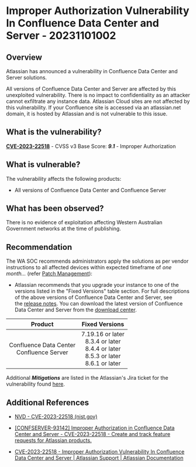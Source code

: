 # Improper Authorization Vulnerability In Confluence Data Center and Server - 20231101002

## Overview

Atlassian has announced a vulnerability in Confluence Data Center and Server solutions.

All versions of Confluence Data Center and Server are affected by this unexploited vulnerability. There is no impact to confidentiality as an attacker cannot exfiltrate any instance data. Atlassian Cloud sites are not affected by this vulnerability. If your Confluence site is accessed via an atlassian.net domain, it is hosted by Atlassian and is not vulnerable to this issue.

## What is the vulnerability?

[**CVE-2023-22518**](https://nvd.nist.gov/vuln/detail/CVE-2023-22518) - CVSS v3 Base Score: ***9.1*** - Improper Authorization

## What is vulnerable?

The vulnerability affects the following products:

- All versions of Confluence Data Center and Confluence Server

## What has been observed?

There is no evidence of exploitation affecting Western Australian Government networks at the time of publishing.

## Recommendation

The WA SOC recommends administrators apply the solutions as per vendor instructions to all affected devices within expected timeframe of *one month...* (refer [Patch Management](../guidelines/patch-management.md)):

- Atlassian recommends that you upgrade your instance to one of the versions listed in the "Fixed Versions" table section. For full descriptions of the above versions of Confluence Data Center and Server, see the [release notes](https://confluence.atlassian.com/doc/confluence-release-notes-327.html). You can download the latest version of Confluence Data Center and Server from the [download center](https://www.atlassian.com/software/confluence/download-archives).

|                  **Product**                  |                                        **Fixed Versions**                                        |
| :-------------------------------------------: | :----------------------------------------------------------------------------------------------: |
| Confluence Data Center <br> Confluence Server | 7.19.16 or later <br> 8.3.4 or later <br> 8.4.4 or later <br> 8.5.3 or later <br> 8.6.1 or later |

Additional ***Mitigations*** are listed in the Atlassian's Jira ticket for the vulnerability found [here](https://jira.atlassian.com/browse/CONFSERVER-93142).

## Additional References

- [NVD - CVE-2023-22518 (nist.gov)](https://nvd.nist.gov/vuln/detail/CVE-2023-22518)

- [\[CONFSERVER-93142\] Improper Authorization in Confluence Data Center and Server - CVE-2023-22518 - Create and track feature requests for Atlassian products.](https://jira.atlassian.com/browse/CONFSERVER-93142)

- [CVE-2023-22518 - Improper Authorization Vulnerability In Confluence Data Center and Server | Atlassian Support | Atlassian Documentation](https://confluence.atlassian.com/security/cve-2023-22518-improper-authorization-vulnerability-in-confluence-data-center-and-server-1311473907.html)
